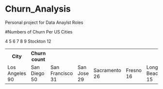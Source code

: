 # Churn_Analysis
Personal project for Data Anaylst Roles


#Numbers of Churn Per US Cities
<table>
<th>          City</th> <th> Churn count</th>
  <tr>
<td>     Los Angeles         90</td>
<td>     San Diego           50</td>
<td>     San Francisco       31</td>
    <td>San Jose           29</td>
4    <td> Sacramento           26</td>
5        <td> Fresno           16</td>
6     <td>Long Beach           15</td>
7      <td> Glendale           13</td>
8        <td>Oakland           13</td>
9      <td></td> Stockton           12</td>
  </tr>
</table>
